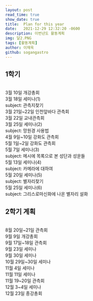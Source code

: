 ```yaml
---
layout: post
read_time: true
show_date: true
title:  Plan for this year
date:   2021-12-29 12:32:20 -0600
description: 이번년도 활동계획
img: 달2.PNG
tags: [활동계획]
author: 이재욱
github: sogangastro
---
```

<div id="Milestone" class="w3-container activities w3-padding-48 w3-card">
  <h2>1학기</h2><br>
  3월 10일 개강총회<br>
  3월 18일 세미나(1)<br>
  subject: 관측지찾기<br>
  3월 21일~22일 인천앞바다 관측회<br>
  3월 22일 교내관측회<br>
  3월 25일 세미나(2)<br>
  subject: 망원경 사용법<br>
  4월 9일~10일 강화도 관측회<br>
  5월 1일~2일 강화도 관측회<br>
  5월 7일 세미나(3)<br>
  subject: 메시에 목록으로 본 성단과 성운들<br>
  5월 13일 세미나(4)<br>
  subject: 카메라에 대하여<br>
  5월 20일 세미나(5)<br>
  subject: 별자리찾기<br>
  5월 25일 세미나(6)<br>
  subject: 그리스로마신화에 나온 별자리 설화<br>

  <h2>2학기 계획</h2><br>
  8월 20일~21일 관측회<br>
  9월 9일 개강총회<br>
  9월 17일~18일 관측회<br>
  9월 23일 세미나<br>
  9월 30일 세미나<br>
  10월 29일~30일 세미나<br>
  11월 4일 세미나<br>
  11월 11일 세미나<br>
  11월 19~20일 관측회<br>
  12월 3~4일 세미나<br>
  12월 23일 종강총회<br>
  


</div>
